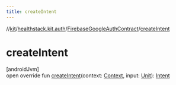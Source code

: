 ```yaml
---
title: createIntent
---
```

//[kit](../../../index.html)/[healthstack.kit.auth](../index.html)/[FirebaseGoogleAuthContract](index.html)/[createIntent](create-intent.html)



# createIntent



[androidJvm]\
open override fun [createIntent](create-intent.html)(context: [Context](https://developer.android.com/reference/kotlin/android/content/Context.html), input: [Unit](https://kotlinlang.org/api/latest/jvm/stdlib/kotlin/-unit/index.html)): [Intent](https://developer.android.com/reference/kotlin/android/content/Intent.html)




